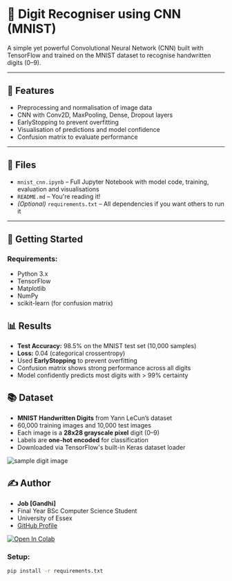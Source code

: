 # 🧠 Digit Recogniser using CNN (MNIST)

A simple yet powerful Convolutional Neural Network (CNN) built with TensorFlow and trained on the MNIST dataset to recognise handwritten digits (0–9).

---

## 📌 Features

- Preprocessing and normalisation of image data
- CNN with Conv2D, MaxPooling, Dense, Dropout layers
- EarlyStopping to prevent overfitting
- Visualisation of predictions and model confidence
- Confusion matrix to evaluate performance

---

## 📁 Files

- `mnist_cnn.ipynb` – Full Jupyter Notebook with model code, training, evaluation and visualisations
- `README.md` – You're reading it!
- *(Optional)* `requirements.txt` – All dependencies if you want others to run it

---

## 🚀 Getting Started

### Requirements:
- Python 3.x
- TensorFlow
- Matplotlib
- NumPy
- scikit-learn (for confusion matrix)

## 📊 Results

- **Test Accuracy:** 98.5% on the MNIST test set (10,000 samples)
- **Loss:** 0.04 (categorical crossentropy)
- Used **EarlyStopping** to prevent overfitting
- Confusion matrix shows strong performance across all digits
- Model confidently predicts most digits with > 99% certainty

## 📚 Dataset

- **MNIST Handwritten Digits** from Yann LeCun’s dataset
- 60,000 training images and 10,000 test images
- Each image is a **28x28 grayscale pixel** digit (0–9)
- Labels are **one-hot encoded** for classification
- Downloaded via TensorFlow's built-in Keras dataset loader

![sample digit image](https://upload.wikimedia.org/wikipedia/commons/2/27/MnistExamples.png)

## ✍️ Author

- **Job [Gandhi]**
- Final Year BSc Computer Science Student
- University of Essex
- [GitHub Profile](https://github.com/Jobkg)

[![Open In Colab](https://colab.research.google.com/assets/colab-badge.svg)](https://colab.research.google.com/drive/18X5dvhZ7_T4hT-B_w_SlHj0YSjbpNfD4#scrollTo=szXbe8O12p31)


### Setup:
```bash
pip install -r requirements.txt


